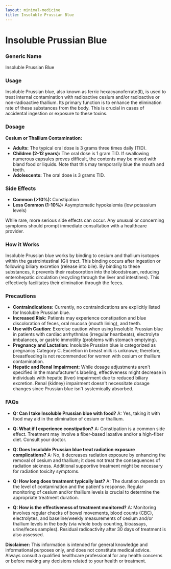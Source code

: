```yaml
---
layout: minimal-medicine
title: Insoluble Prussian Blue
---
```


# Insoluble Prussian Blue
### Generic Name
Insoluble Prussian Blue

### Usage
Insoluble Prussian blue, also known as ferric hexacyanoferrate(II), is used to treat internal contamination with radioactive cesium and/or radioactive or non-radioactive thallium.  Its primary function is to enhance the elimination rate of these substances from the body.  This is crucial in cases of accidental ingestion or exposure to these toxins.

### Dosage

**Cesium or Thallium Contamination:**

* **Adults:** The typical oral dose is 3 grams three times daily (TID).
* **Children (2-12 years):** The oral dose is 1 gram TID.  If swallowing numerous capsules proves difficult, the contents may be mixed with bland food or liquids. Note that this may temporarily blue the mouth and teeth.
* **Adolescents:** The oral dose is 3 grams TID.


### Side Effects

* **Common (>10%):** Constipation
* **Less Common (1-10%):** Asymptomatic hypokalemia (low potassium levels)

While rare, more serious side effects can occur.  Any unusual or concerning symptoms should prompt immediate consultation with a healthcare provider.

### How it Works

Insoluble Prussian blue works by binding to cesium and thallium isotopes within the gastrointestinal (GI) tract. This binding occurs after ingestion or following biliary excretion (release into bile). By binding to these substances, it prevents their reabsorption into the bloodstream, reducing enterohepatic circulation (recycling through the liver and intestines). This effectively facilitates their elimination through the feces.

### Precautions

* **Contraindications:**  Currently, no contraindications are explicitly listed for Insoluble Prussian blue.
* **Increased Risk:**  Patients may experience constipation and blue discoloration of feces, oral mucosa (mouth lining), and teeth.
* **Use with Caution:**  Exercise caution when using Insoluble Prussian blue in patients with cardiac arrhythmias (irregular heartbeats), electrolyte imbalances, or gastric immotility (problems with stomach emptying).
* **Pregnancy and Lactation:** Insoluble Prussian blue is categorized as pregnancy Category C. Excretion in breast milk is unknown; therefore, breastfeeding is not recommended for women with cesium or thallium contamination.
* **Hepatic and Renal Impairment:** While dosage adjustments aren't specified in the manufacturer's labeling, effectiveness might decrease in individuals with hepatic (liver) impairment due to reduced biliary excretion.  Renal (kidney) impairment doesn't necessitate dosage changes since Prussian blue isn't systemically absorbed.


### FAQs

* **Q: Can I take Insoluble Prussian blue with food?** A: Yes, taking it with food may aid in the elimination of cesium or thallium.

* **Q: What if I experience constipation?** A: Constipation is a common side effect.  Treatment may involve a fiber-based laxative and/or a high-fiber diet.  Consult your doctor.

* **Q: Does Insoluble Prussian blue treat radiation exposure complications?** A: No, it decreases radiation exposure by enhancing the removal of cesium and thallium; it does not treat the consequences of radiation sickness.  Additional supportive treatment might be necessary for radiation toxicity symptoms.

* **Q: How long does treatment typically last?** A: The duration depends on the level of contamination and the patient's response. Regular monitoring of cesium and/or thallium levels is crucial to determine the appropriate treatment duration.

* **Q:  How is the effectiveness of treatment monitored?**  A: Monitoring involves regular checks of bowel movements, blood counts (CBC), electrolytes, and baseline/weekly measurements of cesium and/or thallium levels in the body (via whole body counting, bioassays, urine/feces samples).  Residual radioactivity after 30 days of treatment is also assessed.

**Disclaimer:** This information is intended for general knowledge and informational purposes only, and does not constitute medical advice. Always consult a qualified healthcare professional for any health concerns or before making any decisions related to your health or treatment.
